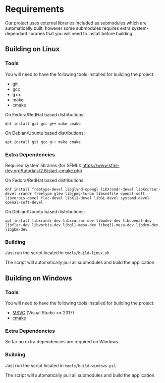 # Requirements

Our project uses external libraries included as submodules which are automatically built, however some submodules requires extra system-dependant libraries that you will need to install before building.

## Building on Linux

### Tools
You will need to have the following tools installed for building the project:
- git
- gcc
- g++
- make
- cmake

On Fedora/RedHat based distributions:

```
dnf install git gcc g++ make cmake
```

On Debian/Ubuntu based distributions:
```
apt install git gcc g++ make cmake
```

### Extra Dependencies
Required system libraries (for SFML): https://www.sfml-dev.org/tutorials/2.6/start-cmake.php

On Fedora/RedHat based distributions:

```
dnf install freetype-devel libglvnd-opengl libXrandr-devel libXcursor-devel xrandr freetype glew libjpeg-turbo libsndfile openal-soft libvorbis-devel flac-devel libX11-devel libGL-devel systemd-devel openal-soft-devel
```

On Debian/Ubuntu based distributions:

```
apt install libxrandr-dev libxcursor-dev libudev-dev libopenal-dev libflac-dev libvorbis-dev libgl1-mesa-dev libegl1-mesa-dev libdrm-dev libgbm-dev
```

### Building
Just run the script located in `tools/build-linux.sh`

The script will automatically pull all submodules and build the application.



## Building on Windows

### Tools
You will need to have the following tools installed for building the project:
- [MSVC](https://visualstudio.microsoft.com/fr/downloads/) (Visual Studio >= 2017)
- [cmake](https://cmake.org/download/)


### Extra Dependencies
So far no extra dependencies are required on Windows.

### Building
Just run the script located in `tools/build-windows.ps1`

The script will automatically pull all submodules and build the application.


